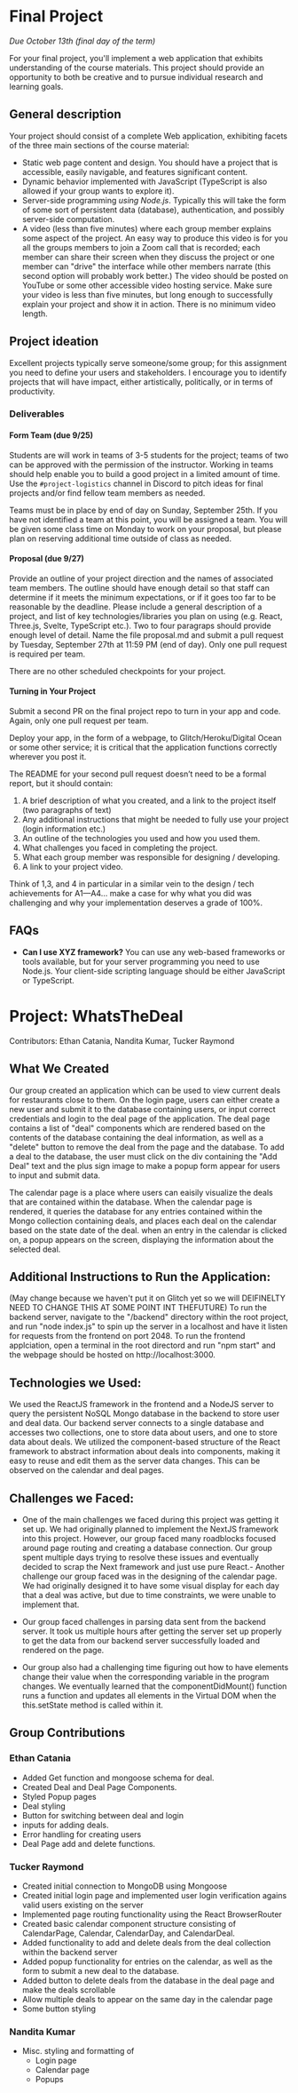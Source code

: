 # Final Project
*Due October 13th (final day of the term)*

For your final project, you'll implement a web application that exhibits understanding of the course materials. 
This project should provide an opportunity to both be creative and to pursue individual research and learning goals.

## General description
Your project should consist of a complete Web application, exhibiting facets of the three main sections of the course material:

- Static web page content and design. You should have a project that is accessible, easily navigable, and features significant content.
- Dynamic behavior implemented with JavaScript (TypeScript is also allowed if your group wants to explore it).
- Server-side programming *using Node.js*. Typically this will take the form of some sort of persistent data (database), authentication, and possibly server-side computation. 
- A video (less than five minutes) where each group member explains some aspect of the project. An easy way to produce this video is for you all the groups members to join a Zoom call that is recorded; each member can share their screen when they discuss the project or one member can "drive" the interface while other members narrate (this second option will probably work better.) The video should be posted on YouTube or some other accessible video hosting service. Make sure your video is less than five minutes, but long enough to successfully  explain your project and show it in action. There is no minimum video length.

## Project ideation
Excellent projects typically serve someone/some group; for this assignment you need to define your users and stakeholders. I encourage you to identify projects that will have impact, either artistically, politically, or in terms of productivity. 

### Deliverables

#### Form Team (due 9/25)
Students are will work in teams of 3-5 students for the project; teams of two can be approved with the permission of the instructor. Working in teams should help enable you to build a good project in a limited amount of time.  Use the `#project-logistics` channel in Discord to pitch ideas for final projects and/or find fellow team members as needed.

Teams must be in place by end of day on Sunday, September 25th. If you have not identified a team at this point, you will be assigned a team. You will be given some class time on Monday to work on your proposal, but please plan on reserving additional time outside of class as needed.

#### Proposal (due 9/27) 
Provide an outline of your project direction and the names of associated team members. 
The outline should have enough detail so that staff can determine if it meets the minimum expectations, or if it goes too far to be reasonable by the deadline. Please include a general description of a project, and list of key technologies/libraries you plan on using (e.g. React, Three.js, Svelte, TypeScript etc.). Two to four paragraps should provide enough level of detail. Name the file proposal.md and submit a pull request by Tuesday, September 27th at 11:59 PM (end of day). Only one pull request is required per team.

There are no other scheduled checkpoints for your project. 

#### Turning in Your Project
Submit a second PR on the final project repo to turn in your app and code. Again, only one pull request per team.

Deploy your app, in the form of a webpage, to Glitch/Heroku/Digital Ocean or some other service; it is critical that the application functions correctly wherever you post it.

The README for your second pull request doesn’t need to be a formal report, but it should contain:

1. A brief description of what you created, and a link to the project itself (two paragraphs of text)
2. Any additional instructions that might be needed to fully use your project (login information etc.)
3. An outline of the technologies you used and how you used them.
4. What challenges you faced in completing the project.
5. What each group member was responsible for designing / developing.
6. A link to your project video.

Think of 1,3, and 4 in particular in a similar vein to the design / tech achievements for A1—A4… make a case for why what you did was challenging and why your implementation deserves a grade of 100%.

## FAQs

- **Can I use XYZ framework?** You can use any web-based frameworks or tools available, but for your server programming you need to use Node.js. Your client-side scripting language should be either JavaScript or TypeScript.

# Project: WhatsTheDeal
Contributors: Ethan Catania, Nandita Kumar, Tucker Raymond

## What We Created
Our group created an application which can be used to view current deals for restaurants close to them. On the login page, users can either create a new user and submit it to the database containing users, or input correct credentials and login to the deal page of the application. The deal page contains a list of "deal" components which are rendered based on the contents of the database containing the deal information, as well as a "delete" button to remove the deal from the page and the database. To add a deal to the database, the user must click on the div containing the "Add Deal" text and the plus sign image to make a popup form appear for users to input and submit data.

The calendar page is a place where users can eaisily visualize the deals that are contained within the database. When the calendar page is rendered, it queries the database for any entries contained within the Mongo collection containing deals, and places each deal on the calendar based on the state date of the deal. when an entry in the calendar is clicked on, a popup appears on the screen, displaying the information about the selected deal.

## Additional Instructions to Run the Application: 
(May change because we haven't put it on Glitch yet so we will DEIFINELTY NEED TO CHANGE THIS AT SOME POINT INT THEFUTURE) To run the backend server, navigate to the "/backend" directory within the root project, and run "node index.js" to spin up the server in a localhost and have it listen for requests from the frontend on port 2048. To run the frontend applciation, open a terminal in the root directord and run "npm start" and the webpage should be hosted on http://localhost:3000.

## Technologies we Used:
We used the ReactJS framework in the frontend and a NodeJS server to query the persistent NoSQL Mongo database in the backend to store user and deal data. Our backend server connects to a single database and accesses two collections, one to store data about users, and one to store data about deals. We utilized the component-based structure of the React framework to abstract information about deals into components, making it easy to reuse and edit them as the server data changes. This can be observed on the calendar and deal pages.

## Challenges we Faced: 
- One of the main challenges we faced during this project was getting it set up. We had originally planned to implement the NextJS framework into this project. However, our group faced many roadblocks focused around page routing and creating a database connection. Our group spent multiple days trying to resolve these issues and eventually decided to scrap the Next framework and just use pure React.- Another challenge our group faced was in the designing of the calendar page. We had originally designed it to have some visual display for each day that a deal was active, but due to time constraints, we were unable to implement that. 

- Our group faced challenges in parsing data sent from the backend server. It took us multiple hours after getting the server set up properly to get the data from our backend server successfully loaded and rendered on the page.
- Our group also had a challenging time figuring out how to have elements change their value when the corresponding variable in the program changes. We eventually learned that the componentDidMount() function runs a function and updates all elements in the Virtual DOM when the this.setState method is called within it.

## Group Contributions

### Ethan Catania
- Added Get function and mongoose schema for deal.
- Created Deal and Deal Page Components. 
- Styled Popup pages
- Deal styling
- Button for switching between deal and login
- inputs for adding deals.
- Error handling for creating users
- Deal Page add and delete functions.

### Tucker Raymond
- Created initial connection to MongoDB using Mongoose
- Created initial login page and implemented user login verification agains valid users existing on the server
- Implemented page routing functionality using the React BrowserRouter
- Created basic calendar component structure consisting of CalendarPage, Calendar, CalendarDay, and CalendarDeal.
- Added functionality to add and delete deals from the deal collection within the backend server
- Added popup functionality for entries on the calendar, as well as the form to submit a new deal to the database.
- Added button to delete deals from the database in the deal page and make the deals scrollable
- Allow multiple deals to appear on the same day in the calendar page
- Some button styling

### Nandita Kumar
- Misc. styling and formatting of 
    - Login page
    - Calendar page
    - Popups